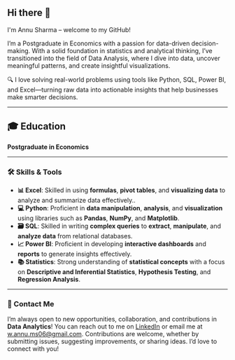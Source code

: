 ## Hi there 👋
I'm Annu Sharma – welcome to my GitHub!

I’m a Postgraduate in Economics with a passion for data-driven decision-making. With a solid foundation in statistics and analytical thinking, I’ve transitioned into the field of Data Analysis, where I dive into data, uncover meaningful patterns, and create insightful visualizations.

🔍 I love solving real-world problems using tools like Python, SQL, Power BI, and Excel—turning raw data into actionable insights that help businesses make smarter decisions.

------------------------------------

## 🎓 **Education**
**Postgraduate in Economics**

-----------------------------------

### 🛠️ Skills & Tools

- **📊 Excel**: Skilled in using **formulas**, **pivot tables**, and **visualizing data** to analyze and summarize data effectively..
- **💻 Python**: Proficient in **data manipulation**, **analysis**, and **visualization** using libraries such as **Pandas**, **NumPy**, and **Matplotlib**.
- **🗃️ SQL**: Skilled in writing **complex queries** to **extract**, **manipulate**, and **analyze data** from relational databases.
- **📈 Power BI**: Proficient in developing **interactive dashboards** and **reports** to generate insights effectively.
- **📚 Statistics**: Strong understanding of **statistical concepts** with a focus on **Descriptive and Inferential Statistics**, **Hypothesis Testing**, and **Regression Analysis**.

----------------------------------


### 💬 Contact Me
I’m always open to new opportunities, collaboration, and contributions in **Data Analytics**! You can reach out to me on [LinkedIn](https://www.linkedin.com/in/annu-sharma06/) or email me at [w.annu.ms06@gmail.com](mailto:w.annu.ms06@gmail.com). Contributions are welcome, whether by submitting issues, suggesting improvements, or sharing ideas. I’d love to connect with you!


